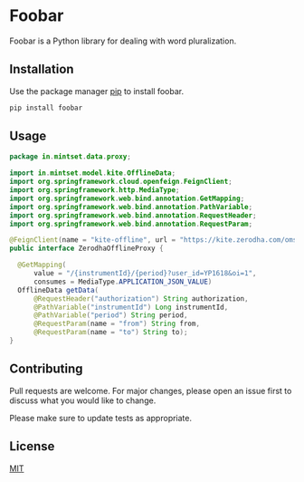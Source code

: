 # Foobar

Foobar is a Python library for dealing with word pluralization.

## Installation

Use the package manager [pip](https://pip.pypa.io/en/stable/) to install foobar.

```bash
pip install foobar
```

## Usage

```java
package in.mintset.data.proxy;

import in.mintset.model.kite.OfflineData;
import org.springframework.cloud.openfeign.FeignClient;
import org.springframework.http.MediaType;
import org.springframework.web.bind.annotation.GetMapping;
import org.springframework.web.bind.annotation.PathVariable;
import org.springframework.web.bind.annotation.RequestHeader;
import org.springframework.web.bind.annotation.RequestParam;

@FeignClient(name = "kite-offline", url = "https://kite.zerodha.com/oms/instruments/historical")
public interface ZerodhaOfflineProxy {

  @GetMapping(
      value = "/{instrumentId}/{period}?user_id=YP1618&oi=1",
      consumes = MediaType.APPLICATION_JSON_VALUE)
  OfflineData getData(
      @RequestHeader("authorization") String authorization,
      @PathVariable("instrumentId") Long instrumentId,
      @PathVariable("period") String period,
      @RequestParam(name = "from") String from,
      @RequestParam(name = "to") String to);
}

```

## Contributing
Pull requests are welcome. For major changes, please open an issue first to discuss what you would like to change.

Please make sure to update tests as appropriate.

## License
[MIT](https://choosealicense.com/licenses/mit/)
